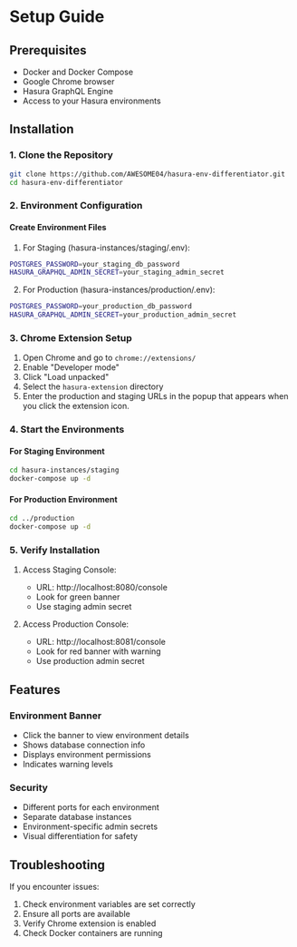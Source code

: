# Setup Guide

## Prerequisites
- Docker and Docker Compose
- Google Chrome browser
- Hasura GraphQL Engine
- Access to your Hasura environments

## Installation

### 1. Clone the Repository
```bash
git clone https://github.com/AWESOME04/hasura-env-differentiator.git
cd hasura-env-differentiator
```

### 2. Environment Configuration

#### Create Environment Files

1. For Staging (hasura-instances/staging/.env):
```bash
POSTGRES_PASSWORD=your_staging_db_password
HASURA_GRAPHQL_ADMIN_SECRET=your_staging_admin_secret
```

2. For Production (hasura-instances/production/.env):
```bash
POSTGRES_PASSWORD=your_production_db_password
HASURA_GRAPHQL_ADMIN_SECRET=your_production_admin_secret
```

### 3. Chrome Extension Setup

1. Open Chrome and go to `chrome://extensions/`
2. Enable "Developer mode"
3. Click "Load unpacked"
4. Select the `hasura-extension` directory
5. Enter the production and staging URLs in the popup that appears when you click the extension icon.

### 4. Start the Environments

#### For Staging Environment
```bash
cd hasura-instances/staging
docker-compose up -d
```

#### For Production Environment
```bash
cd ../production
docker-compose up -d
```

### 5. Verify Installation

1. Access Staging Console:
   - URL: http://localhost:8080/console
   - Look for green banner
   - Use staging admin secret

2. Access Production Console:
   - URL: http://localhost:8081/console
   - Look for red banner with warning
   - Use production admin secret

## Features

### Environment Banner
- Click the banner to view environment details
- Shows database connection info
- Displays environment permissions
- Indicates warning levels

### Security
- Different ports for each environment
- Separate database instances
- Environment-specific admin secrets
- Visual differentiation for safety

## Troubleshooting

If you encounter issues:
1. Check environment variables are set correctly
2. Ensure all ports are available
3. Verify Chrome extension is enabled
4. Check Docker containers are running